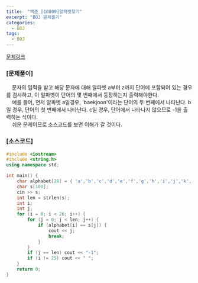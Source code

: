 ```yaml
---
title:  "백준_[10809]알파벳찾기"
excerpt: "BOJ 문제풀기"
categories:
  - BOJ
tags:
  - BOJ
---
```

[문제링크](https://www.acmicpc.net/problem/10809)
### [문제풀이]
&nbsp;&nbsp;&nbsp;&nbsp;문자의 입력을 받고 해당 문자에 대해 알파벳 a부터 z까지 단어에 포함되어 있는 경우를 검사하고, 이 알파벳이 단어의 몇 번째에서 등장하는지 출력해야한다.   
&nbsp;&nbsp;&nbsp;&nbsp;예를 들어, 먼저 알파벳 a일경우, 'baekjoon'이라는 단어의 두 번째에서 나타난다. b일 경우, 단어의 첫 번째에서 나타난다. c일 경우, 단어에서 나타나지 않으므로 -1을 출력하는 식이다.   
&nbsp;&nbsp;&nbsp;&nbsp;쉬운 문제이므로 소스코드를 보면 이해가 갈 것이다.  
### [소스코드]
~~~cpp
#include <iostream>
#include <string.h>
using namespace std;

int main() {
	char alphabet[26] = { 'a','b','c','d','e','f','g','h','i','j','k','l','m','n','o','p','q','r','s','t','u','v','w','x','y','z' };
	char s[100];
	cin >> s;
	int len = strlen(s);
	int i;
	int j;
	for (i = 0; i < 26; i++) {
		for (j = 0; j < len; j++) {
			if (alphabet[i] == s[j]) {
				cout << j;
				break;
			}
		}
		if (j == len) cout << "-1";
		if (i != 25) cout << " ";
	}
	return 0;
}
~~~